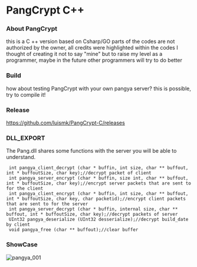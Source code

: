 # PangCrypt C++

### About PangCrypt

this is a C ++ version based on Csharp/GO
parts of the codes are not authorized by the owner,
all credits were highlighted within the codes
I thought of creating it not to say "mine" but to raise my level as a programmer, maybe in the future other programmers will try to do better

### Build

how about testing PangCrypt with your own pangya server?
this is possible, try to compile it!

### Release 

https://github.com/luismk/PangCrypt-C/releases

### DLL_EXPORT

The Pang.dll shares some functions with the server you will be able to understand.
    
     int pangya_client_decrypt (char * buffin, int size, char ** buffout, int * buffoutSize, char key);//decrypt packet of client
     int pangya_server_encrypt (char * buffin, size int, char ** buffout, int * buffoutSize, char key);//encrypt server packets that are sent to for the client
     int pangya_client_encrypt (char * buffin, int size, char ** buffout, int * buffoutSize, char key, char packetid);//encrypt client packets that are sent to for the server
     int pangya_server_decrypt (char * buffin, internal size, char ** buffout, int * buffoutSize, char key);//decrypt packets of server
     UInt32 pangya_deserialize (UInt32 desserialize);//decrypt build_date by client
     void pangya_free (char ** buffout);//clear buffer

### ShowCase

![pangya_001](https://cdn.discordapp.com/attachments/521180240542826498/789565764599808080/unknown.png)
